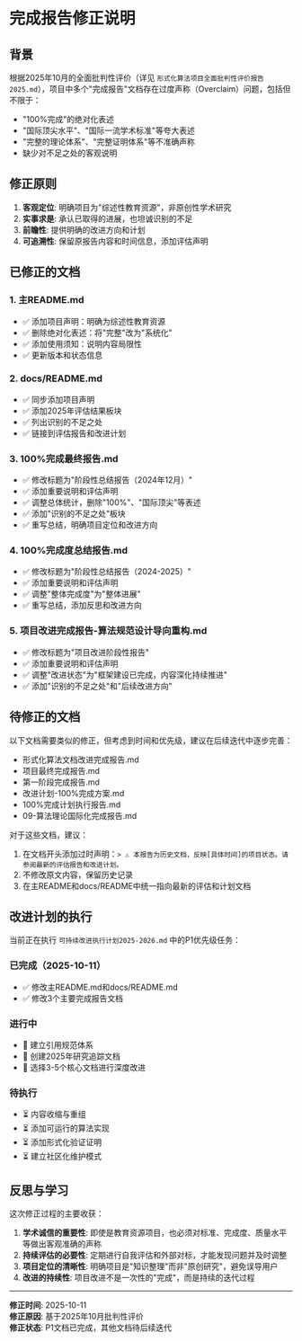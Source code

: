 # 完成报告修正说明

## 背景

根据2025年10月的全面批判性评价（详见 `形式化算法项目全面批判性评价报告2025.md`），项目中多个"完成报告"文档存在过度声称（Overclaim）问题，包括但不限于：

- "100%完成"的绝对化表述
- "国际顶尖水平"、"国际一流学术标准"等夸大表述
- "完整的理论体系"、"完整证明体系"等不准确声称
- 缺少对不足之处的客观说明

## 修正原则

1. **客观定位**: 明确项目为"综述性教育资源"，非原创性学术研究
2. **实事求是**: 承认已取得的进展，也坦诚识别的不足
3. **前瞻性**: 提供明确的改进方向和计划
4. **可追溯性**: 保留原报告内容和时间信息，添加评估声明

## 已修正的文档

### 1. 主README.md
- ✅ 添加项目声明：明确为综述性教育资源
- ✅ 删除绝对化表述：将"完整"改为"系统化"
- ✅ 添加使用须知：说明内容局限性
- ✅ 更新版本和状态信息

### 2. docs/README.md
- ✅ 同步添加项目声明
- ✅ 添加2025年评估结果板块
- ✅ 列出识别的不足之处
- ✅ 链接到评估报告和改进计划

### 3. 100%完成最终报告.md
- ✅ 修改标题为"阶段性总结报告（2024年12月）"
- ✅ 添加重要说明和评估声明
- ✅ 调整总体统计，删除"100%"、"国际顶尖"等表述
- ✅ 添加"识别的不足之处"板块
- ✅ 重写总结，明确项目定位和改进方向

### 4. 100%完成度总结报告.md
- ✅ 修改标题为"阶段性总结报告（2024-2025）"
- ✅ 添加重要说明和评估声明
- ✅ 调整"整体完成度"为"整体进展"
- ✅ 重写总结，添加反思和改进方向

### 5. 项目改进完成报告-算法规范设计导向重构.md
- ✅ 修改标题为"项目改进阶段性报告"
- ✅ 添加重要说明和评估声明
- ✅ 调整"改进状态"为"框架建设已完成，内容深化持续推进"
- ✅ 添加"识别的不足之处"和"后续改进方向"

## 待修正的文档

以下文档需要类似的修正，但考虑到时间和优先级，建议在后续迭代中逐步完善：

- 形式化算法文档改进完成报告.md
- 项目最终完成报告.md
- 第一阶段完成报告.md
- 改进计划-100%完成方案.md
- 100%完成计划执行报告.md
- 09-算法理论国际化完成报告.md

对于这些文档，建议：
1. 在文档开头添加过时声明：`> ⚠️ 本报告为历史文档，反映[具体时间]的项目状态。请参阅最新的评估报告和改进计划。`
2. 不修改原文内容，保留历史记录
3. 在主README和docs/README中统一指向最新的评估和计划文档

## 改进计划的执行

当前正在执行 `可持续改进执行计划2025-2026.md` 中的P1优先级任务：

### 已完成（2025-10-11）
- ✅ 修改主README.md和docs/README.md
- ✅ 修改3个主要完成报告文档

### 进行中
- 🔄 建立引用规范体系
- 🔄 创建2025年研究追踪文档
- 🔄 选择3-5个核心文档进行深度改进

### 待执行
- ⏳ 内容收缩与重组
- ⏳ 添加可运行的算法实现
- ⏳ 添加形式化验证证明
- ⏳ 建立社区化维护模式

## 反思与学习

这次修正过程的主要收获：

1. **学术诚信的重要性**: 即使是教育资源项目，也必须对标准、完成度、质量水平等做出客观准确的声称
2. **持续评估的必要性**: 定期进行自我评估和外部对标，才能发现问题并及时调整
3. **项目定位的清晰性**: 明确项目是"知识整理"而非"原创研究"，避免误导用户
4. **改进的持续性**: 项目改进不是一次性的"完成"，而是持续的迭代过程

---

**修正时间**: 2025-10-11  
**修正原因**: 基于2025年10月批判性评价  
**修正状态**: P1文档已完成，其他文档待后续迭代

